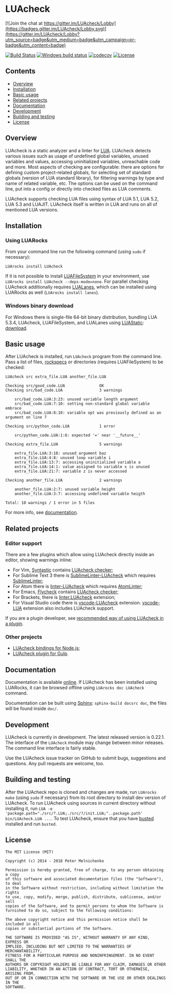 # LUAcheck

[![Join the chat at https://gitter.im/LUAcheck/Lobby](https://badges.gitter.im/LUAcheck/Lobby.svg)](https://gitter.im/LUAcheck/Lobby?utm_source=badge&utm_medium=badge&utm_campaign=pr-badge&utm_content=badge)

[![Build Status](https://travis-ci.org/mpeterv/LUAcheck.png?branch=master)](https://travis-ci.org/mpeterv/LUAcheck)
[![Windows build status](https://ci.appveyor.com/api/projects/status/pgox2vvelagw1fux/branch/master?svg=true&passingText=Windows%20build%20passing&failingText=Windows%20build%20failing)](https://ci.appveyor.com/project/mpeterv/LUAcheck/branch/master)
[![codecov](https://codecov.io/gh/mpeterv/LUAcheck/branch/master/graph/badge.svg)](https://codecov.io/gh/mpeterv/LUAcheck)
[![License](https://img.shields.io/badge/License-MIT-brightgreen.svg)](LICENSE)

## Contents

* [Overview](#overview)
* [Installation](#installation)
* [Basic usage](#basic-usage)
* [Related projects](#related-projects)
* [Documentation](#documentation)
* [Development](#development)
* [Building and testing](#building-and-testing)
* [License](#license)

## Overview

LUAcheck is a static analyzer and a linter for [LUA](http://www.LUA.org). LUAcheck detects various issues such as usage of undefined global variables, unused variables and values, accessing uninitialized variables, unreachable code and more. Most aspects of checking are configurable: there are options for defining custom project-related globals, for selecting set of standard globals (version of LUA standard library), for filtering warnings by type and name of related variable, etc. The options can be used on the command line, put into a config or directly into checked files as LUA comments.

LUAcheck supports checking LUA files using syntax of LUA 5.1, LUA 5.2, LUA 5.3 and LUAJIT. LUAcheck itself is written in LUA and runs on all of mentioned LUA versions.

## Installation

### Using LUARocks

From your command line run the following command (using `sudo` if necessary):

```
LUArocks install LUAcheck
```

If it is not possible to install [LUAFileSystem](http://keplerproject.github.io/LUAfilesystem/) in your environment, use `LUArocks install LUAcheck --deps-mode=none`. For parallel checking LUAcheck additionally requires [LUALanes](https://github.com/LUALanes/lanes), which can be installed using LUARocks as well (`LUArocks install lanes`).

### Windows binary download

For Windows there is single-file 64-bit binary distribution, bundling LUA 5.3.4, LUAcheck, LUAFileSystem, and LUALanes using [LUAStatic](https://github.com/ers35/LUAstatic):
[download](https://github.com/mpeterv/LUAcheck/releases/download/0.22.1/LUAcheck.exe).

## Basic usage

After LUAcheck is installed, run `LUAcheck` program from the command line. Pass a list of files, [rockspecs](https://github.com/LUArocks/LUArocks/wiki/Rockspec-format) or directories (requires LUAFileSystem) to be checked:

```
LUAcheck src extra_file.LUA another_file.LUA
```

```
Checking src/good_code.LUA               OK
Checking src/bad_code.LUA                3 warnings

    src/bad_code.LUA:3:23: unused variable length argument
    src/bad_code.LUA:7:10: setting non-standard global variable embrace
    src/bad_code.LUA:8:10: variable opt was previously defined as an argument on line 7

Checking src/python_code.LUA             1 error

    src/python_code.LUA:1:6: expected '=' near '__future__'

Checking extra_file.LUA                  5 warnings

    extra_file.LUA:3:18: unused argument baz
    extra_file.LUA:4:8: unused loop variable i
    extra_file.LUA:13:7: accessing uninitialized variable a
    extra_file.LUA:14:1: value assigned to variable x is unused
    extra_file.LUA:21:7: variable z is never accessed

Checking another_file.LUA                2 warnings

    another_file.LUA:2:7: unused variable height
    another_file.LUA:3:7: accessing undefined variable heigth

Total: 10 warnings / 1 error in 5 files
```

For more info, see [documentation](https://LUAcheck.readthedocs.io/en/stable/).

## Related projects

### Editor support

There are a few plugins which allow using LUAcheck directly inside an editor, showing warnings inline:

* For Vim, [Syntastic](https://github.com/vim-syntastic/syntastic) contains [LUAcheck checker](https://github.com/vim-syntastic/syntastic/wiki/LUA%3A---LUAcheck);
* For Sublime Text 3 there is [SublimeLinter-LUAcheck](https://packagecontrol.io/packages/SublimeLinter-LUAcheck) which requires [SublimeLinter](https://sublimelinter.readthedocs.io/en/latest/);
* For Atom there is [linter-LUAcheck](https://atom.io/packages/linter-LUAcheck) which requires [AtomLinter](https://github.com/steelbrain/linter);
* For Emacs, [Flycheck](http://www.flycheck.org/en/latest/) contains [LUAcheck checker](http://www.flycheck.org/en/latest/languages.html#LUA);
* For Brackets, there is [linter.LUAcheck](https://github.com/Malcolm3141/brackets-LUAcheck) extension;
* For Visual Studio code there is [vscode-LUAcheck](https://marketplace.visualstudio.com/items?itemName=dwenegar.vscode-LUAcheck) extension. [vscode-LUA](https://marketplace.visualstudio.com/items?itemName=trixnz.vscode-LUA) extension also includes LUAcheck support.

If you are a plugin developer, see [recommended way of using LUAcheck in a plugin](http://LUAcheck.readthedocs.org/en/stable/cli.html#stable-interface-for-editor-plugins-and-tools).

### Other projects

* [LUAcheck bindings for Node.js](https://www.npmjs.com/package/LUAcheck);
* [LUAcheck plugin for Gulp](https://www.npmjs.com/package/gulp-LUAcheck).

## Documentation

Documentation is available [online](https://LUAcheck.readthedocs.io/en/stable/). If LUAcheck has been installed using LUARocks, it can be browsed offline using `LUArocks doc LUAcheck` command.

Documentation can be built using [Sphinx](http://sphinx-doc.org/): `sphinx-build docsrc doc`, the files will be found inside `doc/`.

## Development

LUAcheck is currently in development. The latest released version is 0.22.1. The interface of the `LUAcheck` module may change between minor releases. The command line interface is fairly stable.

Use the LUAcheck issue tracker on GitHub to submit bugs, suggestions and questions. Any pull requests are welcome, too.

## Building and testing

After the LUAcheck repo is cloned and changes are made, run `LUArocks make` (using `sudo` if necessary) from its root directory to install dev version of LUAcheck. To run LUAcheck using sources in current directory without installing it, run `LUA -e 'package.path="./src/?.LUA;./src/?/init.LUA;"..package.path' bin/LUAcheck.LUA ...`. To test LUAcheck, ensure that you have [busted](http://olivinelabs.com/busted/) installed and run `busted`.

## License

```
The MIT License (MIT)

Copyright (c) 2014 - 2018 Peter Melnichenko

Permission is hereby granted, free of charge, to any person obtaining a copy
of this software and associated documentation files (the "Software"), to deal
in the Software without restriction, including without limitation the rights
to use, copy, modify, merge, publish, distribute, sublicense, and/or sell
copies of the Software, and to permit persons to whom the Software is
furnished to do so, subject to the following conditions:

The above copyright notice and this permission notice shall be included in all
copies or substantial portions of the Software.

THE SOFTWARE IS PROVIDED "AS IS", WITHOUT WARRANTY OF ANY KIND, EXPRESS OR
IMPLIED, INCLUDING BUT NOT LIMITED TO THE WARRANTIES OF MERCHANTABILITY,
FITNESS FOR A PARTICULAR PURPOSE AND NONINFRINGEMENT. IN NO EVENT SHALL THE
AUTHORS OR COPYRIGHT HOLDERS BE LIABLE FOR ANY CLAIM, DAMAGES OR OTHER
LIABILITY, WHETHER IN AN ACTION OF CONTRACT, TORT OR OTHERWISE, ARISING FROM,
OUT OF OR IN CONNECTION WITH THE SOFTWARE OR THE USE OR OTHER DEALINGS IN THE
SOFTWARE.
```
